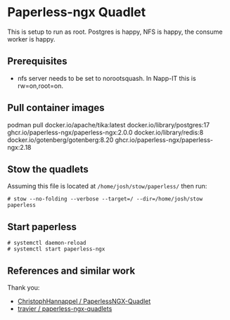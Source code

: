 # Paperless-ngx Quadlet

This is setup to run as root. Postgres is happy, NFS is happy, the consume worker is happy. 

## Prerequisites

- nfs server needs to be set to norootsquash. In Napp-IT this is rw=on,root=on.

## Pull container images

podman pull docker.io/apache/tika:latest docker.io/library/postgres:17 ghcr.io/paperless-ngx/paperless-ngx:2.0.0 docker.io/library/redis:8 docker.io/gotenberg/gotenberg:8.20 ghcr.io/paperless-ngx/paperless-ngx:2.18

## Stow the quadlets
Assuming this file is located at `/home/josh/stow/paperless/` then run:

    # stow --no-folding --verbose --target=/ --dir=/home/josh/stow paperless

## Start paperless

    # systemctl daemon-reload
    # systemctl start paperless-ngx

## References and similar work

Thank you:

- [ChristophHannappel / PaperlessNGX-Quadlet](https://github.com/ChristophHannappel/PaperlessNGX-Quadlet)
- [travier / paperless-ngx-quadlets](https://github.com/travier/paperless-ngx-quadlets)
